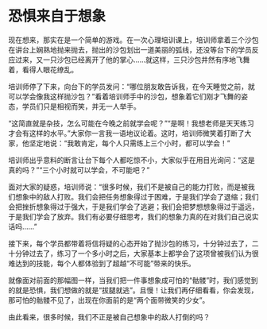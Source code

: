 # 恐惧来自于想象

现在想来，那实在是一个简单的游戏。在一次心理培训课上，培训师拿着三个沙包在讲台上娴熟地抛来抛去，抛出的沙包划出一道美丽的弧线，还没等台下的学员反应过来，又一只沙包已经离开了他的掌心……就这样，三只沙包井然有序地飞舞着，看得人眼花缭乱。 

培训师停了下来，向台下的学员发问：“哪位朋友敢告诉我，在今天睡觉之前，就可以学会像我这样抛沙包？”看着培训师手中的沙包，想象着它们刚才飞舞的姿态，学员们只是相视而笑，并无一人举手。 

“这简直就是杂技，怎么可能在今晚之前就学会呢？”“是啊！我想老师是天天练习才会有这样的水平。”大家你一言我一语地议论着。这时，培训师微笑着打断了大家，他坚定地说：“我敢肯定，每个人只需练上三个小时，都可以学会！” 

培训师出乎意料的断言让台下每个人都吃惊不小，大家似乎在用目光询问：“这是真的吗？”“三个小时就可以学会，不可能吧？” 

面对大家的疑惑，培训师说：“很多时候，我们不是被自己的能力打败，而是被我们想象中的敌人打败。我们会把任务想象得过于困难，于是我们学会了退缩；我们会把挫折想象得过于强大，于是我们学会了逃避；我们会把梦想想象得过于遥远，于是我们学会了放弃。我们有必要仔细思考，我们的想象力真的在对我们自己说实话吗……” 

接下来，每个学员都带着将信将疑的心态开始了抛沙包的练习，十分钟过去了，二十分钟过去了，练习了一个多小时之后，大家基本上都学会了这项曾被我们认为很难达到的技能，每个人都体验到了超越“不可能”带来的快乐。 

就像面对前面的那幅图一样，当我们把一件事想象成可怕的“骷髅”时，我们感觉到的就是恐惧，我们想做的就是“拔腿就逃”。且慢！让我们再仔细看看，你会发现，那可怕的骷髅不见了，出现在你面前的是“两个面带微笑的少女”。 

由此看来，很多时候，我们不正是被自己想象中的敌人打倒的吗？
 